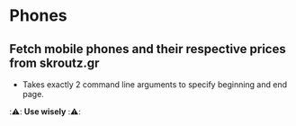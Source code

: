 # Phones

## Fetch mobile phones and their respective prices from skroutz.gr
- Takes exactly 2 command line arguments to specify beginning and end page.





:⚠️: **Use wisely** :⚠️:
